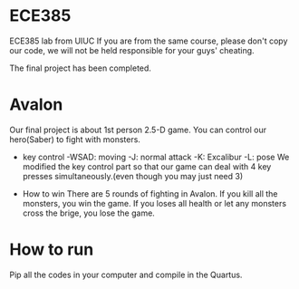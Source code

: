 # ECE385
ECE385 lab from UIUC
If you are from the same course, please don't copy our code, we will not be held responsible for your guys' cheating.

The final project has been completed.
# Avalon
Our final project is about 1st person 2.5-D game. You can control our hero(Saber) to fight with monsters.

- key control
  -WSAD: moving
  -J: normal attack
  -K: Excalibur
  -L: pose
We modified the key control part so that our game can deal with 4 key presses simultaneously.(even though you may just need 3)

- How to win
There are 5 rounds of fighting in Avalon. If you kill all the monsters, you win the game.
If you loses all health or let any monsters cross the brige, you lose the game.


# How to run
Pip all the codes in your computer and compile in the Quartus.

